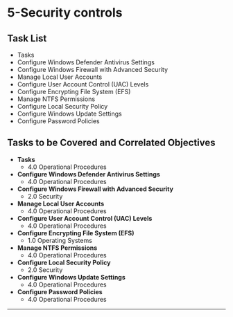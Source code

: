 # 5-Security controls

## Task List
- Tasks
- Configure Windows Defender Antivirus Settings
- Configure Windows Firewall with Advanced Security
- Manage Local User Accounts
- Configure User Account Control (UAC) Levels
- Configure Encrypting File System (EFS)
- Manage NTFS Permissions
- Configure Local Security Policy
- Configure Windows Update Settings
- Configure Password Policies

## Tasks to be Covered and Correlated Objectives

- **Tasks**  
  - 4.0 Operational Procedures
- **Configure Windows Defender Antivirus Settings**  
  - 4.0 Operational Procedures
- **Configure Windows Firewall with Advanced Security**  
  - 2.0 Security
- **Manage Local User Accounts**  
  - 4.0 Operational Procedures
- **Configure User Account Control (UAC) Levels**  
  - 4.0 Operational Procedures
- **Configure Encrypting File System (EFS)**  
  - 1.0 Operating Systems
- **Manage NTFS Permissions**  
  - 4.0 Operational Procedures
- **Configure Local Security Policy**  
  - 2.0 Security
- **Configure Windows Update Settings**  
  - 4.0 Operational Procedures
- **Configure Password Policies**  
  - 4.0 Operational Procedures

---
